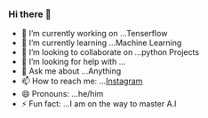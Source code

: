 ### Hi there 👋


- 🔭 I’m currently working on ...Tenserflow
- 🌱 I’m currently learning ...Machine Learning
- 👯 I’m looking to collaborate on ...python Projects
- 🤔 I’m looking for help with ...
- 💬 Ask me about ...Anything
- 📫 How to reach me: ...[Instagram](https://instagram.com/everydaycodings)
- 😄 Pronouns: ...he/him
- ⚡ Fun fact: ...I am on the way to master A.I

